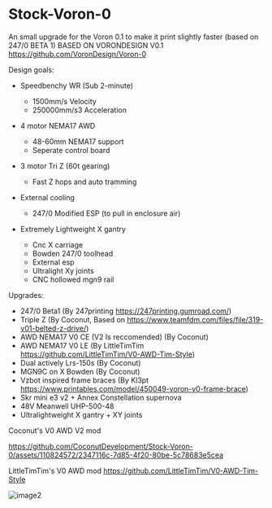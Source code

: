 # Stock-Voron-0
An small upgrade for the Voron 0.1 to make it print slightly faster (based on 247/0 BETA 1)
BASED ON VORONDESIGN V0.1 https://github.com/VoronDesign/Voron-0

Design goals:
- Speedbenchy WR (Sub 2-minute)
  - 1500mm/s Velocity
  - 250000mm/s3 Acceleration

- 4 motor NEMA17 AWD
  - 48-60mm NEMA17 support
  - Seperate control board

- 3 motor Tri Z (60t gearing)
  - Fast Z hops and auto tramming

- External cooling
  - 247/0 Modified ESP (to pull in enclosure air)

- Extremely Lightweight X gantry
  - Cnc X carriage
  - Bowden 247/0 toolhead
  - External esp
  - Ultralight Xy joints
  - CNC hollowed mgn9 rail

Upgrades:
- 247/0 Beta1 (By 247printing https://247printing.gumroad.com/)
- Triple Z (By Coconut, Based on https://www.teamfdm.com/files/file/319-v01-belted-z-drive/)
- AWD NEMA17 V0 CE (V2 Is reccomended) (By Coconut)
- AWD NEMA17 V0 LE (By LittleTimTim https://github.com/LittleTimTim/V0-AWD-Tim-Style)
- Dual actively Lrs-150s (By Coconut)
- MGN9C on X Bowden (By Coconut)
- Vzbot inspired frame braces (By Kl3pt https://www.printables.com/model/450049-voron-v0-frame-brace)
- Skr mini e3 v2 + Annex Constellation supernova
- 48V Meanwell UHP-500-48
- Ultralightweight X gantry + XY joints

Coconut's V0 AWD V2 mod

https://github.com/CoconutDevelopment/Stock-Voron-0/assets/110824572/2347116c-7d85-4f20-80be-5c78683e5cea


LittleTimTim's V0 AWD mod https://github.com/LittleTimTim/V0-AWD-Tim-Style

![image2](https://user-images.githubusercontent.com/129321661/228639136-eec65de8-ec49-41f3-b65c-500acabc3dde.jpg)




